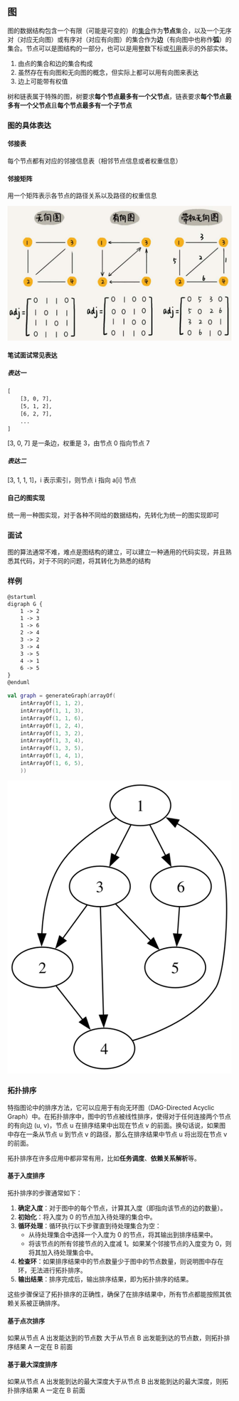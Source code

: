 ## 图

图的数据结构包含一个有限（可能是可变的）的[集合](https://zh.wikipedia.org/wiki/集合_(计算机科学))作为**节点**集合，以及一个无序对（对应无向图）或有序对（对应有向图）的集合作为**边**（有向图中也称作**弧**）的集合。节点可以是图结构的一部分，也可以是用整数下标或[引用](https://zh.wikipedia.org/wiki/引用_(程序设计))表示的外部实体。

1) 由点的集合和边的集合构成
2) 虽然存在有向图和无向图的概念，但实际上都可以用有向图来表达
3) 边上可能带有权值

树和链表属于特殊的图，树要求**每个节点最多有一个父节点**，链表要求**每个节点最多有一个父节点**且**每个节点最多有一个子节点**

### 图的具体表达

#### 邻接表

每个节点都有对应的邻接信息表（相邻节点信息或者权重信息）

#### 邻接矩阵

用一个矩阵表示各节点的路径关系以及路径的权重信息

![img](img.png)

#### 笔试面试常见表达

##### 表达一

```txt
[
	[3, 0, 7],
	[5, 1, 2],
	[6, 2, 7],
	...
]
```

[3, 0, 7] 是一条边，权重是 3，由节点 0 指向节点 7

##### 表达二

[3, 1, 1, 1]，i 表示索引，则节点 i 指向 a[i] 节点

#### 自己的图实现

统一用一种图实现，对于各种不同给的数据结构，先转化为统一的图实现即可

### 面试

图的算法通常不难，难点是图结构的建立，可以建立一种通用的代码实现，并且熟悉其代码，对于不同的问题，将其转化为熟悉的结构

### 样例
```plantuml
@startuml
digraph G {
    1 -> 2
    1 -> 3
    1 -> 6
    2 -> 4
    3 -> 2
    3 -> 4
    3 -> 5
    4 -> 1
    6 -> 5
}
@enduml
```
```kotlin
val graph = generateGraph(arrayOf(
    intArrayOf(1, 1, 2),
    intArrayOf(1, 1, 3),
    intArrayOf(1, 1, 6),
    intArrayOf(1, 2, 4),
    intArrayOf(1, 3, 2),
    intArrayOf(1, 3, 4),
    intArrayOf(1, 3, 5),
    intArrayOf(1, 4, 1),
    intArrayOf(1, 6, 5),
    ))
```
![graph_sample1](graph_sample1.svg)

### 拓扑排序

特指图论中的排序方法，它可以应用于有向无环图（DAG-Directed Acyclic Graph）中。在拓扑排序中，图中的节点被线性排序，使得对于任何连接两个节点的有向边 (u, v)，节点 u 在排序结果中出现在节点 v 的前面。换句话说，如果图中存在一条从节点 u 到节点 v 的路径，那么在排序结果中节点 u 将出现在节点 v 的前面。

拓扑排序在许多应用中都非常有用，比如**任务调度**、**依赖关系解析**等。

#### 基于入度排序

拓扑排序的步骤通常如下：

1. **确定入度**：对于图中的每个节点，计算其入度（即指向该节点的边的数量）。
2. **初始化**：将入度为 0 的节点加入待处理的集合中。
3. **循环处理**：循环执行以下步骤直到待处理集合为空：
   - 从待处理集合中选择一个入度为 0 的节点，将其输出到排序结果中。
   - 将该节点的所有邻接节点的入度减 1。如果某个邻接节点的入度变为 0，则将其加入待处理集合中。
4. **检查环**：如果排序结果中的节点数量少于图中的节点数量，则说明图中存在环，无法进行拓扑排序。
5. **输出结果**：排序完成后，输出排序结果，即为拓扑排序的结果。

这些步骤保证了拓扑排序的正确性，确保了在排序结果中，所有节点都能按照其依赖关系被正确排序。

#### 基于点次排序

如果从节点 A 出发能达到的节点数 大于从节点 B 出发能到达的节点数，则拓扑排序结果 A 一定在 B 前面

#### 基于最大深度排序

如果从节点 A 出发能到达的最大深度大于从节点 B 出发能到达的最大深度，则拓扑排序结果 A 一定在 B 前面